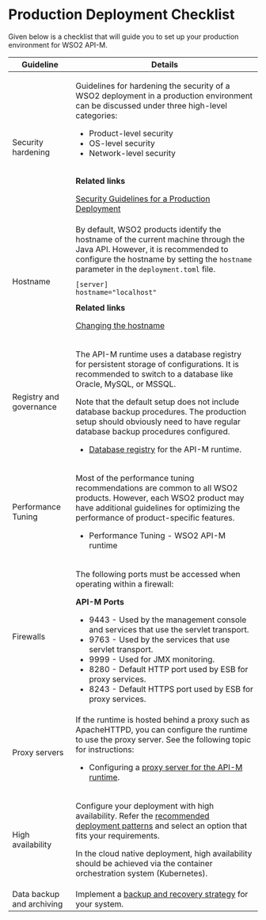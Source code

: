 # Production Deployment Checklist

Given below is a checklist that will guide you to set up your production environment for WSO2 API-M.

<table>
   <thead>
      <tr class="header">
         <th>Guideline</th>
         <th>Details</th>
      </tr>
   </thead>
   <tbody>
      <tr class="odd">
         <td>Security hardening</td>
         <td>
            <div class="content-wrapper">
               <p>Guidelines for hardening the security of a WSO2 deployment in a production environment can be discussed under three high-level categories:</p>
               <ul>
                  <li>Product-level security</li>
                  <li>OS-level security</li>
                  <li>Network-level security<br />
                     <br />
                  </li>
               </ul>
               <div class="panel" style="border-width: 1px;">
                  <div class="panelHeader" style="border-bottom-width: 1px;">
                     <strong>Related links</strong>
                  </div>
                  <div class="panelContent">
                     <p><a href="{{base_path}}/install-and-setup/setup/deployment-best-practices/security-guidelines-for-production-deployment">Security Guidelines for a Production Deployment</a></p>
                  </div>
               </div>
            </div>
         </td>
      </tr>
      <tr class="even">
         <td>Hostname</td>
         <td>
            <div class="content-wrapper">
               By default, WSO2 products identify the hostname of the current machine through the Java API. However, it is recommended to configure the hostname by setting the <code>hostname</code> parameter in the <code>deployment.toml</code> file.
               <div class="code panel pdl" style="border-width: 1px;">
                  <div class="codeContent panelContent pdl">
                     <div class="sourceCode" id="cb1" data-syntaxhighlighter-params="brush: xml; gutter: false; theme: Confluence" data-theme="Confluence" style="brush: xml; gutter: false; theme: Confluence">
                        <pre class="sourceCode xml"><code class="sourceCode xml"><span id="cb1-1"><a href="#cb1-1"></a><span class="kw">[server]</br>hostname="localhost"</span></span></code></pre>
                     </div>
                  </div>
               </div>
               <div class="panel" style="border-width: 1px;">
                  <div class="panelHeader" style="border-bottom-width: 1px;">
                     <strong>Related links</strong>
                  </div>
                  <div class="panelContent">
                     <p><a href="{{base_path}}/install-and-setup/setup/deployment-best-practices/changing-the-hostname">Changing the hostname</a></p>
                  </div>
               </div>
            </div>
         </td>
      </tr>
      <tr class="odd">
         <td>Registry and governance</td>
         <td>
            <div class="content-wrapper">
               <p>The API-M runtime uses a database registry for persistent storage of configurations. It is recommended to  switch to a database like Oracle, MySQL, or MSSQL.</p>
               <p>Note that the default setup does not include database backup procedures. The production setup should obviously need to have regular database backup procedures configured.</p>
               <ul>
                  <li>
                     <a href="{{base_path}}/install-and-setup/setup/setting-up-databases/overview">Database registry</a> for the API-M runtime.
                  </li>
               </ul>
            </div>
         </td>
      </tr>
      <tr class="even">
         <td>Performance Tuning</td>
         <td>
            <div class="content-wrapper">
               <p>Most of the performance tuning recommendations are common to all WSO2 products. However, each WSO2 product may have additional guidelines for optimizing the performance of product-specific features.</p>
               <ul>
                  <li>
                     Performance Tuning - WSO2 API-M runtime
                  </li>
               </ul>
            </div>
         </td>
      </tr>
      <tr class="odd">
         <td>Firewalls</td>
         <td>
            <div class="content-wrapper">
               <p>The following ports must be accessed when operating within a firewall:</p>
               <b>API-M Ports</b>
               <ul>
                  <li>9443 - Used by the management console and services that use the servlet transport.</li>
                  <li>9763 - Used by the services that use servlet transport.</li>
                  <li>9999 - Used for JMX monitoring.</li>
                  <li>8280 - Default HTTP port used by ESB for proxy services.</li>
                  <li>8243 - Default HTTPS port used by ESB for proxy services.</li>
               </ul>
            </div>
         </td>
      </tr>
      <tr class="even">
         <td>Proxy servers</td>
         <td>
            If the runtime is hosted behind a proxy such as ApacheHTTPD, you can configure the runtime  to use the proxy server. See the following topic for instructions:
            <ul>
               <li>Configuring a <a href="{{base_path}}/install-and-setup/setup/setting-up-proxy-server-and-the-load-balancer/configuring-the-proxy-server-and-the-load-balancer">proxy server for the API-M runtime</a>.</li>
            </ul>
         </td>
      </tr>
      <tr class="odd">
         <td>High availability</td>
         <td>
            <p>Configure your deployment with high availability. Refer the <a href="{{base_path}}/install-and-setup/setup/deployment-overview">recommended deployment patterns</a> and select an option that fits your requirements.</p>
            <p>In the cloud native deployment, high availability should be achieved via the container orchestration system (Kubernetes).</p>
         </td>
      </tr>
      <tr class="even">
         <td>Data backup and archiving</td>
         <td>Implement a <a href="{{base_path}}/install-and-setup/setup/deployment-best-practices/backup-recovery">backup and recovery strategy</a> for your system.</td>
      </tr>
   </tbody>
</table>
